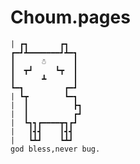 # Choum.pages

<!--"""-->
    | ┏┓       ┏┓
    ┏━┛┻━━━━━━━┛┻━┓
    ┃      ☃      ┃
    ┃  ┳┛     ┗┳  ┃
    ┃      ┻      ┃
    ┗━┓         ┏━┛
    | ┗┳        ┗━┓
    |  ┃          ┣┓
    |  ┃          ┏┛
    |  ┗┓┓┏━━━━┳┓┏┛
    |   ┃┫┫    ┃┫┫
    |   ┗┻┛    ┗┻┛
    god bless,never bug.
<!--"""-->
